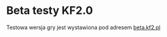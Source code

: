 # Beta testy KF2.0

Testowa wersja gry jest wystawiona pod adresem [beta.kf2.pl](https://beta.kf2.pl)

